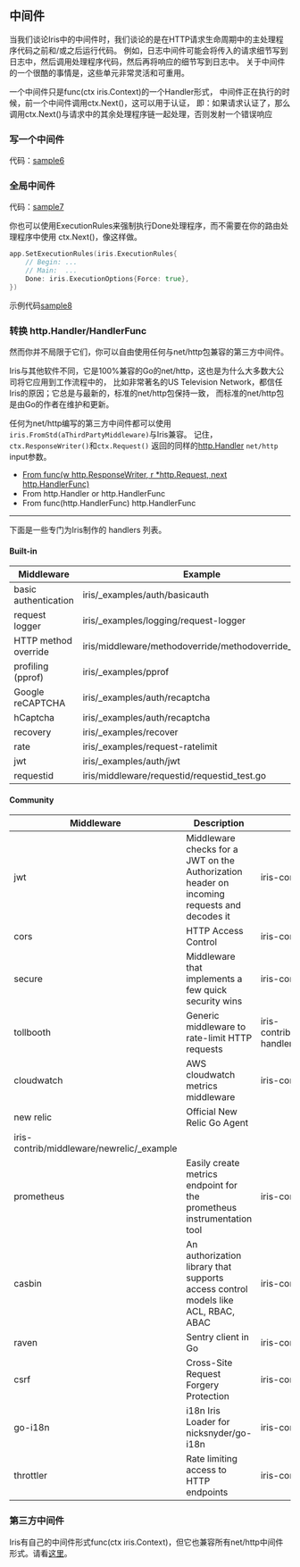 ## 中间件
当我们谈论Iris中的中间件时，我们谈论的是在HTTP请求生命周期中的主处理程序代码之前和/或之后运行代码。
例如，日志中间件可能会将传入的请求细节写到日志中，然后调用处理程序代码，然后再将响应的细节写到日志中。
关于中间件的一个很酷的事情是，这些单元非常灵活和可重用。

一个中间件只是func(ctx iris.Context)的一个Handler形式，
中间件正在执行的时候，前一个中间件调用ctx.Next()，这可以用于认证，
即：如果请求认证了，那么调用ctx.Next()与请求中的其余处理程序链一起处理，否则发射一个错误响应
### 写一个中间件
代码：[sample6](sample6/main.go)

### 全局中间件
代码：[sample7](sample7/main.go)

你也可以使用ExecutionRules来强制执行Done处理程序，而不需要在你的路由处理程序中使用
ctx.Next()，像这样做。

```go
app.SetExecutionRules(iris.ExecutionRules{
    // Begin: ...
    // Main:  ...
    Done: iris.ExecutionOptions{Force: true},
})
```
示例代码[sample8](sample8/main.go)

### 转换 http.Handler/HandlerFunc
然而你并不局限于它们，你可以自由使用任何与net/http包兼容的第三方中间件。

Iris与其他软件不同，它是100%兼容的Go的net/http，这也是为什么大多数大公司将它应用到工作流程中的，
比如非常著名的US Television Network，都信任Iris的原因；它总是与最新的，标准的net/http包保持一致，
而标准的net/http包是由Go的作者在维护和更新。

任何为net/http编写的第三方中间件都可以使用`iris.FromStd(aThirdPartyMiddleware)`与Iris兼容。
记住，`ctx.ResponseWriter()`和`ctx.Request()`
返回的同样的[http.Handler](https://golang.org/pkg/net/http/#Handler) `net/http` input参数。
* [From func(w http.ResponseWriter, r *http.Request, next http.HandlerFunc)](sample9)
* From http.Handler or http.HandlerFunc
* From func(http.HandlerFunc) http.HandlerFunc
***
下面是一些专门为Iris制作的 handlers 列表。  
#### Built-in

| Middleware           | Example                                               |
|----------------------|-------------------------------------------------------|
| basic authentication | iris/_examples/auth/basicauth                         |
| request logger       | iris/_examples/logging/request-logger                 |
| HTTP method override | iris/middleware/methodoverride/methodoverride_test.go |
| profiling (pprof)    | iris/_examples/pprof                                  |
| Google reCAPTCHA     | iris/_examples/auth/recaptcha                         |
| hCaptcha             | iris/_examples/auth/recaptcha                         |
| recovery             | iris/_examples/recover                                |
| rate                 | iris/_examples/request-ratelimit                      |
| jwt                  | iris/_examples/auth/jwt                               |
| requestid            | iris/middleware/requestid/requestid_test.go           |


#### Community

| Middleware | Description | Example |
|---|---|---|
| jwt | Middleware checks for a JWT on the Authorization header on incoming requests and decodes it | iris-contrib/middleware/jwt/_example |
| cors | HTTP Access Control | iris-contrib/middleware/cors/_example |
| secure | Middleware that implements a few quick security wins | iris-contrib/middleware/secure/_example |
| tollbooth | Generic middleware to rate-limit HTTP requests | iris-contrib/middleware/tollboothic/_examples/limit-handler |
| cloudwatch | AWS cloudwatch metrics middleware | iris-contrib/middleware/cloudwatch/_example |
| new relic | Official New Relic Go Agent
 | iris-contrib/middleware/newrelic/_example |
| prometheus | Easily create metrics endpoint for the prometheus instrumentation tool | iris-contrib/middleware/prometheus/_example |
| casbin | An authorization library that supports access control models like ACL, RBAC, ABAC | iris-contrib/middleware/casbin/_examples |
| raven | Sentry client in Go | iris-contrib/middleware/raven/_example |
| csrf | Cross-Site Request Forgery Protection | iris-contrib/middleware/csrf/_example |
| go-i18n | i18n Iris Loader for nicksnyder/go-i18n | iris-contrib/middleware/go-i18n/_example |
| throttler | Rate limiting access to HTTP endpoints | iris-contrib/middleware/throttler/_example |

### 第三方中间件
Iris有自己的中间件形式func(ctx iris.Context)，但它也兼容所有net/http中间件形式。请看[这里](https://github.com/kataras/iris/tree/master/_examples/convert-handlers)。
